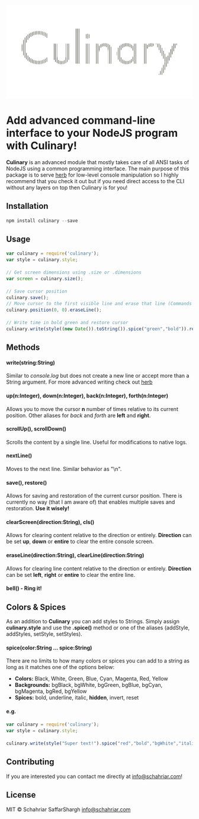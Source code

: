 ![Culinary Logo](logo.png)

Add advanced command-line interface to your NodeJS program with **Culinary**!
======
**Culinary** is an advanced module that mostly takes care of all ANSI tasks of NodeJS using a common programming interface. The main purpose of this package is to serve [herb](www.npmjs.com/package/herb) for low-level console manipulation so I highly recommend that you check it out but if you need direct access to the CLI without any layers on top then Culinary is for you!

## Installation
```javascript
npm install culinary --save
```

## Usage
```javascript
var culinary = require('culinary');
var style = culinary.style;

// Get screen dimensions using .size or .dimensions
var screen = culinary.size();

// Save cursor position
culinary.save();
// Move cursor to the first visible line and erase that line (Commands can be chained)
culinary.position(0, 0).eraseLine();

// Write time in bold green and restore cursor
culinary.write(style((new Date()).toString()).spice("green","bold")).restore();

```

## Methods
#### write(string:String) 
Similar to *console.log* but does not create a new line or accept more than a String argument. For more advanced writing check out [herb](www.npmjs.com/package/herb)

#### up(n:Integer), down(n:Integer), back(n:Integer), forth(n:Integer)
Allows you to move the cursor **n** number of times relative to its current position. Other aliases for *back* and *forth* are **left** and **right**.

#### scrollUp(), scrollDown()
Scrolls the content by a single line. Useful for modifications to native logs.

#### nextLine()
Moves to the next line. Similar behavior as "\n".

#### save(), restore()
Allows for saving and restoration of the current cursor position. There is currently no way (that I am aware of) that enables multiple saves and restoration. **Use it wisely!**

#### clearScreen(direction:String), cls()
Allows for clearing content relative to the direction or entirely. **Direction** can be set **up**, **down** or **entire** to clear the entire console screen.

#### eraseLine(direction:String), clearLine(direction:String)
Allows for clearing line content relative to the direction or entirely. **Direction** can be set **left**, **right** or **entire** to clear the entire line.

#### bell() - Ring it!

## Colors & Spices
As an addition to **Culinary** you can add styles to Strings. Simply assign **culinary.style** and use the **.spice()** method or one of the aliases (addStyle, addStyles, setStyle, setStyles).

#### spice(color:String ... spice:String)
There are no limits to how many colors or spices you can add to a string as long as it matches one of the options below:

- **Colors:** Black, White, Green, Blue, Cyan, Magenta, Red, Yellow
- **Backgrounds:** bgBlack, bgWhite, bgGreen, bgBlue, bgCyan, bgMagenta, bgRed, bgYellow
- **Spices:** bold, underline, italic, **hidden**, invert, reset

#### e.g.
```javascript
var culinary = require('culinary');
var style = culinary.style;

culinary.write(style("Super text!").spice("red","bold","bgWhite","italic")).nextLine();
```

## Contributing
If you are interested you can contact me directly at <info@schahriar.com>!

## License
MIT © Schahriar SaffarShargh <info@schahriar.com>
